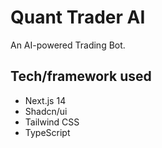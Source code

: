 # Quant Trader AI

An AI-powered Trading Bot.

## Tech/framework used

- Next.js 14
- Shadcn/ui
- Tailwind CSS
- TypeScript
